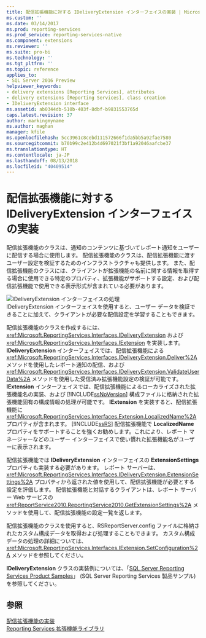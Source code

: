 ```yaml
---
title: 配信拡張機能に対する IDeliveryExtension インターフェイスの実装 | Microsoft Docs
ms.custom: ''
ms.date: 03/14/2017
ms.prod: reporting-services
ms.prod_service: reporting-services-native
ms.component: extensions
ms.reviewer: ''
ms.suite: pro-bi
ms.technology: ''
ms.tgt_pltfrm: ''
ms.topic: reference
applies_to:
- SQL Server 2016 Preview
helpviewer_keywords:
- delivery extensions [Reporting Services], attributes
- delivery extensions [Reporting Services], class creation
- IDeliveryExtension interface
ms.assetid: ab0344db-510b-403f-8dbf-b9831553765d
caps.latest.revision: 37
author: markingmyname
ms.author: maghan
manager: kfile
ms.openlocfilehash: 5cc3961c8cebd111572666f1da5bb5a92fae7580
ms.sourcegitcommit: b70b99c2e412b4d697021f3bf1a92046aafcbe37
ms.translationtype: HT
ms.contentlocale: ja-JP
ms.lasthandoff: 08/13/2018
ms.locfileid: "40409514"
---
```

# <a name="implementing-the-ideliveryextension-interface-for-a-delivery-extension"></a>配信拡張機能に対する IDeliveryExtension インターフェイスの実装
  配信拡張機能のクラスは、通知のコンテンツに基づいてレポート通知をユーザーに配信する場合に使用します。 配信拡張機能のクラスは、配信拡張機能に渡すユーザー設定を検証するためのインフラストラクチャも提供します。 また、配信拡張機能のクラスには、クライアントが拡張機能の名前に関する情報を取得する場合に使用できる特定のプロパティ、拡張機能がサポートする設定、および配信拡張機能で使用できる表示形式が含まれている必要があります。  
  
 ![IDeliveryExtension インターフェイスの処理](../../../reporting-services/extensions/delivery-extension/media/bk-ext-02.gif "IDeliveryExtension インターフェイスの処理")  
IDeliveryExtension インターフェイスを使用すると、ユーザー データを検証できることに加えて、クライアントが必要な配信設定を学習することもできます。  
  
 配信拡張機能のクラスを作成するには、<xref:Microsoft.ReportingServices.Interfaces.IDeliveryExtension> および <xref:Microsoft.ReportingServices.Interfaces.IExtension> を実装します。 **IDeliveryExtension** インターフェイスでは、配信拡張機能による <xref:Microsoft.ReportingServices.Interfaces.IDeliveryExtension.Deliver%2A> メソッドを使用したレポート通知の配信、および <xref:Microsoft.ReportingServices.Interfaces.IDeliveryExtension.ValidateUserData%2A> メソッドを使用した受信済み拡張機能設定の検証が可能です。 **IExtension** インターフェイスでは、配信拡張機能によるローカライズされた拡張機能名の実装、および [!INCLUDE[ssNoVersion](../../../includes/ssnoversion-md.md)] 構成ファイルに格納された拡張機能固有の構成情報の処理が可能です。 **IExtension** を実装すると、配信拡張機能に <xref:Microsoft.ReportingServices.Interfaces.Extension.LocalizedName%2A> プロパティが含まれます。 [!INCLUDE[ssRS](../../../includes/ssrs.md)] 配信拡張機能で **LocalizedName** プロパティをサポートすることを強くお勧めします。これにより、レポート マネージャーなどのユーザー インターフェイスで使い慣れた拡張機能名がユーザーに表示されます。  
  
 配信拡張機能では **IDeliveryExtension** インターフェイスの **ExtensionSettings** プロパティも実装する必要があります。 レポート サーバーは、<xref:Microsoft.ReportingServices.Interfaces.IDeliveryExtension.ExtensionSettings%2A> プロパティから返された値を使用して、配信拡張機能が必要とする設定を評価します。 配信拡張機能と対話するクライアントは、レポート サーバー Web サービスの <xref:ReportService2010.ReportingService2010.GetExtensionSettings%2A> メソッドを使用して、配信拡張機能の設定一覧を返します。  
  
 配信拡張機能のクラスを使用すると、RSReportServer.config ファイルに格納されたカスタム構成データを取得および処理することもできます。 カスタム構成データの処理の詳細については、<xref:Microsoft.ReportingServices.Interfaces.IExtension.SetConfiguration%2A> メソッドを参照してください。  
  
 **IDeliveryExtension** クラスの実装例については、「[SQL Server Reporting Services Product Samples](http://go.microsoft.com/fwlink/?LinkId=177889)」 (SQL Server Reporting Services 製品サンプル) を参照してください。  
  
## <a name="see-also"></a>参照  
 [配信拡張機能の実装](../../../reporting-services/extensions/delivery-extension/implementing-a-delivery-extension.md)   
 [Reporting Services 拡張機能ライブラリ](../../../reporting-services/extensions/reporting-services-extension-library.md)  
  
  
